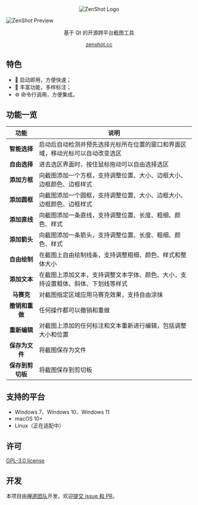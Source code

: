 <p align="center">
  <img src="https://raw.githubusercontent.com/easysoft/zenshot/master/assets/zenshot_logo.png" alt="ZenShot Logo" />
</p>

![ZenShot Preview](https://raw.githubusercontent.com/easysoft/zenshot/master/assets/zenshot_preview.png)

<p align="center">基于 Qt 的开源跨平台截图工具</p>

<p align="center"><a href="https://zenshot.cc" target="_blank">zenshot.cc</a></p>

## 特色

* 🚀 启动即用，方便快速；
* 🪩 丰富功能，多样标注；
* ⚙️ 命令行调用，方便集成。

## 功能一览

|       功能       | 说明                                                         |
| :--------------: | ------------------------------------------------------------ |
|   **智能选择**   | 启动后自动检测并预先选择光标所在位置的窗口和界面区域，移动光标可以自动改变选区 |
|   **自由选择**   | 进去选区界面时，按住鼠标拖动可以自由选择选区                 |
|   **添加方框**   | 向截图添加一个方框，支持调整位置、大小、边框大小、边框颜色、边框样式 |
|   **添加圆框**   | 向截图添加一个圆框，支持调整位置、大小、边框大小、边框颜色、边框样式 |
|   **添加直线**   | 向截图添加一条直线，支持调整位置、长度、粗细、颜色、样式     |
|   **添加箭头**   | 向截图添加一条箭头，支持调整位置、长度、粗细、颜色、样式     |
|   **自由绘制**   | 在截图上自由绘制线条，支持调整粗细、颜色、样式和整体大小     |
|   **添加文本**   | 在截图上添加文本，支持调整文本字体、颜色、大小，支持设置粗体、斜体、下划线等样式 |
|    **马赛克**    | 对截图指定区域应用马赛克效果，支持自由涂抹                   |
|  **撤销和重做**  | 任何操作都可以撤销和重做                                     |
|   **重新编辑**   | 对截图上添加的任何标注和文本重新进行编辑，包括调整大小和位置 |
|  **保存为文件**  | 将截图保存为文件                                             |
| **保存到剪切板** | 将截图保存到剪切板                                           |

## 支持的平台

* Windows 7、Windows 10、Windows 11
* macOS 10+
* Linux（正在适配中）

## 许可

[GPL-3.0 license](https://github.com/easysoft/zenshot/blob/main/COPYING)

## 开发

本项目由[禅道团队](https://www.zentao.net/)开发，欢迎[提交 issue 和 PR](https://github.com/easysoft/zenshot/issues)。
